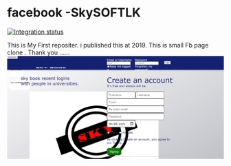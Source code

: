 
# facebook -SkySOFTLK


[![Integration status](https://app.rollout.io/badges/5de34cc645bc8a657df95b70)](https://app.rollout.io/app/5daff72bfc53991b2d910e6d/settings/info)

This is My First repositer. i published this at 2019. This is small Fb page clone .
Thank you ......
![Image](https://github.com/kavindyasinthasilva/facebook/blob/master/Screenshot/Screenshot%20(246).png)



